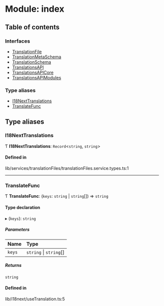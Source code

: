 # Module: index

## Table of contents

### Interfaces

- [TranslationFile](../wiki/index.TranslationFile)
- [TranslationMetaSchema](../wiki/index.TranslationMetaSchema)
- [TranslationSchema](../wiki/index.TranslationSchema)
- [TranslationsAPI](../wiki/index.TranslationsAPI)
- [TranslationsAPICore](../wiki/index.TranslationsAPICore)
- [TranslationsAPIModules](../wiki/index.TranslationsAPIModules)

### Type aliases

- [I18NextTranslations](../wiki/index#i18nexttranslations-1)
- [TranslateFunc](../wiki/index#translatefunc-1)

## Type aliases

### I18NextTranslations

Ƭ **I18NextTranslations**: `Record`<`string`, `string`\>

#### Defined in

lib/services/translationFiles/translationFiles.service.types.ts:1

___

### TranslateFunc

Ƭ **TranslateFunc**: (`keys`: `string` \| `string`[]) => `string`

#### Type declaration

▸ (`keys`): `string`

##### Parameters

| Name | Type |
| :------ | :------ |
| `keys` | `string` \| `string`[] |

##### Returns

`string`

#### Defined in

lib/i18next/useTranslation.ts:5
